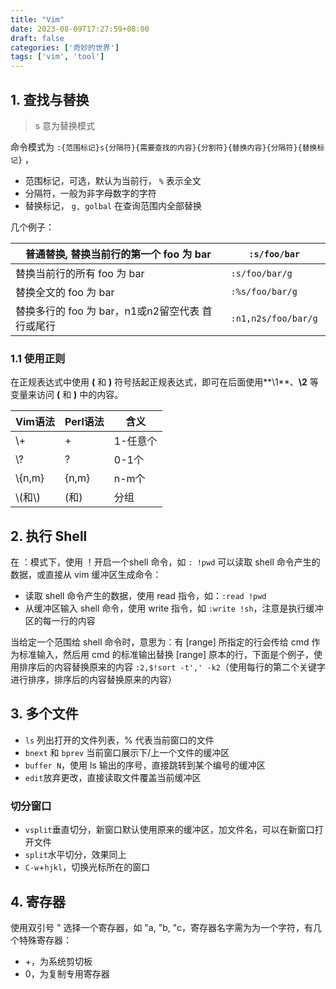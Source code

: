 ```yaml
---
title: "Vim"
date: 2023-08-09T17:27:59+08:00
draft: false 
categories: ['奇妙的世界']
tags: ['vim', 'tool']
---
```


## 1. 查找与替换

> s 意为替换模式

命令模式为 `:{范围标记}s{分隔符}{需要查找的内容}{分割符}{替换内容}{分隔符}{替换标记}` ，

- 范围标记，可选，默认为当前行， `%` 表示全文
- 分隔符，一般为非字母数字的字符
- 替换标记， `g, golbal` 在查询范围内全部替换

几个例子：

| 普通替换, 替换当前行的第一个 foo 为 bar | `:s/foo/bar`  |
| --- | --- |
| 替换当前行的所有 foo 为 bar | `:s/foo/bar/g`  |
| 替换全文的 foo 为 bar | `:%s/foo/bar/g` |
| 替换多行的 foo 为 bar，n1或n2留空代表 首行或尾行 | `:n1,n2s/foo/bar/g`  |

### 1.1 使用正则

在正规表达式中使用 **\(** 和 **\)** 符号括起正规表达式，即可在后面使用**\1**、**\2** 等变量来访问 **\(** 和 **\)** 中的内容。

| Vim语法 | Perl语法 | 含义 |
| --- | --- | --- |
| \\+ | + | 1-任意个 |
| \\? | ? | 0-1个 |
| \\{n,m} | {n,m} | n-m个 |
| \\(和\\) | (和) | 分组 |


## 2. 执行 Shell

在 ：模式下，使用 ！开启一个shell 命令，如 `: !pwd`
可以读取 shell 命令产生的数据，或直接从 vim 缓冲区生成命令：

- 读取 shell 命令产生的数据，使用 read 指令，如：`:read !pwd`
- 从缓冲区输入 shell 命令，使用 write 指令，如 `:write !sh`，注意是执行缓冲区的每一行的内容

当给定一个范围给 shell 命令时，意思为：有 [range] 所指定的行会传给 cmd 作为标准输入，然后用 cmd 的标准输出替换 [range] 原本的行，下面是个例子，使用排序后的内容替换原来的内容 `:2,$!sort -t',' -k2`（使用每行的第二个关键字进行排序，排序后的内容替换原来的内容）

## 3. 多个文件

- `ls` 列出打开的文件列表，% 代表当前窗口的文件
- `bnext` 和 `bprev` 当前窗口展示下/上一个文件的缓冲区
- `buffer N`，使用 ls 输出的序号，直接跳转到某个编号的缓冲区
- `edit`放弃更改，直接读取文件覆盖当前缓冲区

### 切分窗口

- `vsplit`垂直切分，新窗口默认使用原来的缓冲区，加文件名，可以在新窗口打开文件
- `split`水平切分，效果同上
- `C-w`+`hjkl`，切换光标所在的窗口

## 4. 寄存器
使用双引号 " 选择一个寄存器，如 "a, "b, "c，寄存器名字需为为一个字符，有几个特殊寄存器：

- +，为系统剪切板
- 0，为复制专用寄存器
